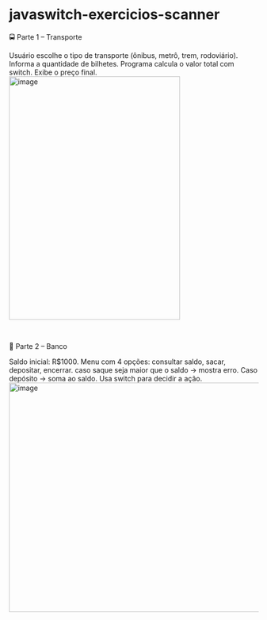 # javaswitch-exercicios-scanner

🚍 Parte 1 – Transporte

Usuário escolhe o tipo de transporte (ônibus, metrô, trem, rodoviário).
Informa a quantidade de bilhetes.
Programa calcula o valor total com switch.
Exibe o preço final.
<br>
<img width="345" height="491" alt="image" src="https://github.com/user-attachments/assets/1b919b3a-a2fb-4b43-a310-1b147e23470e" />
<br>

<br>

🏦 Parte 2 – Banco

Saldo inicial: R$1000.
Menu com 4 opções: consultar saldo, sacar, depositar, encerrar.
caso saque seja maior que o saldo → mostra erro.
Caso depósito → soma ao saldo.
Usa switch para decidir a ação.
<br>
<img width="572" height="463" alt="image" src="https://github.com/user-attachments/assets/597c8523-00b6-479e-9e44-ab10170710a2" />
<br>
